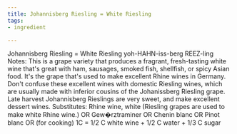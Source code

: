 ```yaml
---
title: Johannisberg Riesling = White Riesling
tags:
- ingredient

---
```

Johannisberg Riesling = White Riesling yoh-HAHN-iss-berg REEZ-ling Notes: This is a grape variety that produces a fragrant, fresh-tasting white wine that's great with ham, sausages, smoked fish, shellfish, or spicy Asian food. It's the grape that's used to make excellent Rhine wines in Germany. Don't confuse these excellent wines with domestic Riesling wines, which are usually made with inferior cousins of the Johanissberg Riesling grape. Late harvest Johannisberg Rieslings are very sweet, and make excellent dessert wines. Substitutes: Rhine wine, white (Riesling grapes are used to make white Rhine wine.) OR Gew�rztraminer OR Chenin blanc OR Pinot blanc OR (for cooking) 1C = 1/2 C white wine + 1/2 C water + 1/3 C sugar
